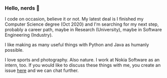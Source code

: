 ### Hello, nerds 👋

I code on occasion, believe it or not. My latest deal is I finished my Computer Science degree (Oct 2020) and I'm searching for my next step, probably a career path, maybe in Research (University), maybe in Software Engineering (Industry).

I like making as many useful things with Python and Java as humanly possible.

I love sports and photography. Also nature. I work at Nokia Software as an intern, too. If you would like to discuss these things with me, you create an issue [here](https://github.com/NaseemSrour/NaseemSrour) and we can chat further.


<!--
**NaseemSrour/NaseemSrour** is a ✨ _special_ ✨ repository because its `README.md` (this file) appears on your GitHub profile.

Here are some ideas to get you started:

- 🔭 I’m currently working on ...
- 🌱 I’m currently learning ...
- 👯 I’m looking to collaborate on ...
- 🤔 I’m looking for help with ...
- 💬 Ask me about ...
- 📫 How to reach me: ...
- 😄 Pronouns: ...
- ⚡ Fun fact: ...
-->
